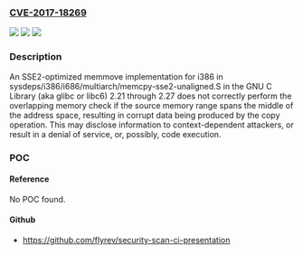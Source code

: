 ### [CVE-2017-18269](https://cve.mitre.org/cgi-bin/cvename.cgi?name=CVE-2017-18269)
![](https://img.shields.io/static/v1?label=Product&message=n%2Fa&color=blue)
![](https://img.shields.io/static/v1?label=Version&message=n%2Fa&color=blue)
![](https://img.shields.io/static/v1?label=Vulnerability&message=n%2Fa&color=brighgreen)

### Description

An SSE2-optimized memmove implementation for i386 in sysdeps/i386/i686/multiarch/memcpy-sse2-unaligned.S in the GNU C Library (aka glibc or libc6) 2.21 through 2.27 does not correctly perform the overlapping memory check if the source memory range spans the middle of the address space, resulting in corrupt data being produced by the copy operation. This may disclose information to context-dependent attackers, or result in a denial of service, or, possibly, code execution.

### POC

#### Reference
No POC found.

#### Github
- https://github.com/flyrev/security-scan-ci-presentation

